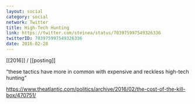 ```yaml
---
layout: social
category: social
network: Twitter
title: High-Tech Hunting
link: https://twitter.com/steinea/status/703975997549326336
twitterID: 703975997549326336
date: 2016-02-28
---
```


[[2016]] / [[posting]]

“these tactics have more in common with expensive and reckless high-tech hunting”

<https://www.theatlantic.com/politics/archive/2016/02/the-cost-of-the-kill-box/470751/>
